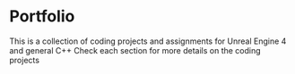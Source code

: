 # Portfolio
This is a collection of coding projects and assignments for Unreal Engine 4 and general C++
Check each section for more details on the coding projects
